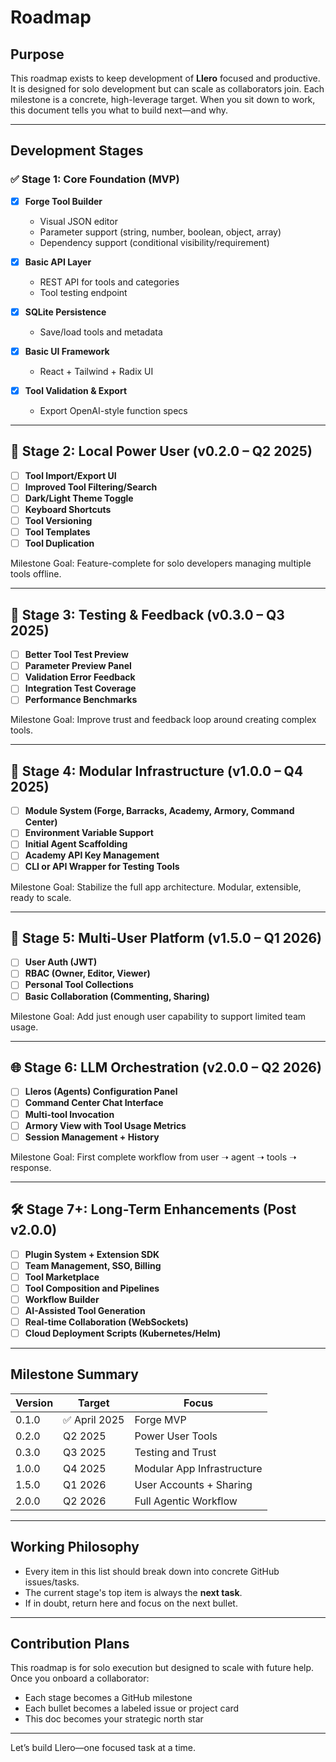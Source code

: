 # Roadmap

## Purpose

This roadmap exists to keep development of **Llero** focused and productive. It is designed for solo development but can scale as collaborators join. Each milestone is a concrete, high-leverage target. When you sit down to work, this document tells you what to build next—and why.

---

## Development Stages

### ✅ Stage 1: Core Foundation (MVP)

- [x] **Forge Tool Builder**
  - Visual JSON editor
  - Parameter support (string, number, boolean, object, array)
  - Dependency support (conditional visibility/requirement)

- [x] **Basic API Layer**
  - REST API for tools and categories
  - Tool testing endpoint

- [x] **SQLite Persistence**
  - Save/load tools and metadata

- [x] **Basic UI Framework**
  - React + Tailwind + Radix UI

- [x] **Tool Validation & Export**
  - Export OpenAI-style function specs

---

## 🧭 Stage 2: Local Power User (v0.2.0 – Q2 2025)

- [ ] **Tool Import/Export UI**
- [ ] **Improved Tool Filtering/Search**
- [ ] **Dark/Light Theme Toggle**
- [ ] **Keyboard Shortcuts**
- [ ] **Tool Versioning**
- [ ] **Tool Templates**
- [ ] **Tool Duplication**

Milestone Goal: Feature-complete for solo developers managing multiple tools offline.

---

## 🧪 Stage 3: Testing & Feedback (v0.3.0 – Q3 2025)

- [ ] **Better Tool Test Preview**
- [ ] **Parameter Preview Panel**
- [ ] **Validation Error Feedback**
- [ ] **Integration Test Coverage**
- [ ] **Performance Benchmarks**

Milestone Goal: Improve trust and feedback loop around creating complex tools.

---

## 🧰 Stage 4: Modular Infrastructure (v1.0.0 – Q4 2025)

- [ ] **Module System (Forge, Barracks, Academy, Armory, Command Center)**
- [ ] **Environment Variable Support**
- [ ] **Initial Agent Scaffolding**
- [ ] **Academy API Key Management**
- [ ] **CLI or API Wrapper for Testing Tools**

Milestone Goal: Stabilize the full app architecture. Modular, extensible, ready to scale.

---

## 👤 Stage 5: Multi-User Platform (v1.5.0 – Q1 2026)

- [ ] **User Auth (JWT)**
- [ ] **RBAC (Owner, Editor, Viewer)**
- [ ] **Personal Tool Collections**
- [ ] **Basic Collaboration (Commenting, Sharing)**

Milestone Goal: Add just enough user capability to support limited team usage.

---

## 🌐 Stage 6: LLM Orchestration (v2.0.0 – Q2 2026)

- [ ] **Lleros (Agents) Configuration Panel**
- [ ] **Command Center Chat Interface**
- [ ] **Multi-tool Invocation**
- [ ] **Armory View with Tool Usage Metrics**
- [ ] **Session Management + History**

Milestone Goal: First complete workflow from user ➝ agent ➝ tools ➝ response.

---

## 🛠️ Stage 7+: Long-Term Enhancements (Post v2.0.0)

- [ ] **Plugin System + Extension SDK**
- [ ] **Team Management, SSO, Billing**
- [ ] **Tool Marketplace**
- [ ] **Tool Composition and Pipelines**
- [ ] **Workflow Builder**
- [ ] **AI-Assisted Tool Generation**
- [ ] **Real-time Collaboration (WebSockets)**
- [ ] **Cloud Deployment Scripts (Kubernetes/Helm)**

---

## Milestone Summary

| Version | Target      | Focus                         |
|---------|-------------|-------------------------------|
| 0.1.0   | ✅ April 2025 | Forge MVP                    |
| 0.2.0   | Q2 2025      | Power User Tools              |
| 0.3.0   | Q3 2025      | Testing and Trust             |
| 1.0.0   | Q4 2025      | Modular App Infrastructure    |
| 1.5.0   | Q1 2026      | User Accounts + Sharing       |
| 2.0.0   | Q2 2026      | Full Agentic Workflow         |

---

## Working Philosophy

- Every item in this list should break down into concrete GitHub issues/tasks.
- The current stage's top item is always the **next task**.
- If in doubt, return here and focus on the next bullet.

---

## Contribution Plans

This roadmap is for solo execution but designed to scale with future help. Once you onboard a collaborator:

- Each stage becomes a GitHub milestone
- Each bullet becomes a labeled issue or project card
- This doc becomes your strategic north star

---

Let’s build Llero—one focused task at a time.
